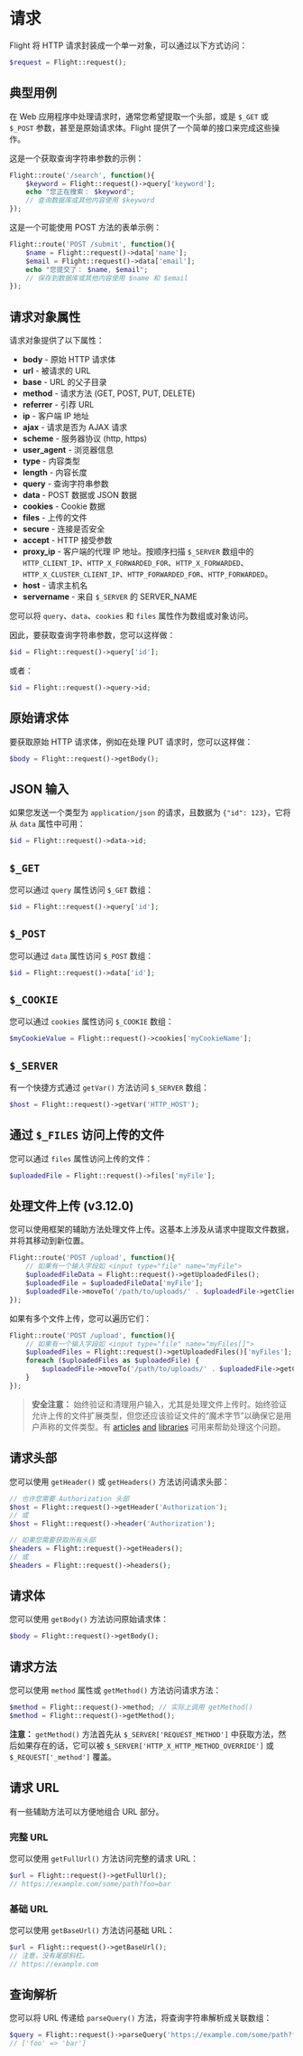 # 请求

Flight 将 HTTP 请求封装成一个单一对象，可以通过以下方式访问：

```php
$request = Flight::request();
```

## 典型用例

在 Web 应用程序中处理请求时，通常您希望提取一个头部，或是 `$_GET` 或 `$_POST` 参数，甚至是原始请求体。Flight 提供了一个简单的接口来完成这些操作。

这是一个获取查询字符串参数的示例：

```php
Flight::route('/search', function(){
	$keyword = Flight::request()->query['keyword'];
	echo "您正在搜索： $keyword";
	// 查询数据库或其他内容使用 $keyword
});
```

这是一个可能使用 POST 方法的表单示例：

```php
Flight::route('POST /submit', function(){
	$name = Flight::request()->data['name'];
	$email = Flight::request()->data['email'];
	echo "您提交了： $name, $email";
	// 保存到数据库或其他内容使用 $name 和 $email
});
```

## 请求对象属性

请求对象提供了以下属性：

- **body** - 原始 HTTP 请求体
- **url** - 被请求的 URL
- **base** - URL 的父子目录
- **method** - 请求方法 (GET, POST, PUT, DELETE)
- **referrer** - 引荐 URL
- **ip** - 客户端 IP 地址
- **ajax** - 请求是否为 AJAX 请求
- **scheme** - 服务器协议 (http, https)
- **user_agent** - 浏览器信息
- **type** - 内容类型
- **length** - 内容长度
- **query** - 查询字符串参数
- **data** - POST 数据或 JSON 数据
- **cookies** - Cookie 数据
- **files** - 上传的文件
- **secure** - 连接是否安全
- **accept** - HTTP 接受参数
- **proxy_ip** - 客户端的代理 IP 地址。按顺序扫描 `$_SERVER` 数组中的 `HTTP_CLIENT_IP`、`HTTP_X_FORWARDED_FOR`、`HTTP_X_FORWARDED`、`HTTP_X_CLUSTER_CLIENT_IP`、`HTTP_FORWARDED_FOR`、`HTTP_FORWARDED`。
- **host** - 请求主机名
- **servername** - 来自 `$_SERVER` 的 SERVER_NAME

您可以将 `query`、`data`、`cookies` 和 `files` 属性作为数组或对象访问。

因此，要获取查询字符串参数，您可以这样做：

```php
$id = Flight::request()->query['id'];
```

或者：

```php
$id = Flight::request()->query->id;
```

## 原始请求体

要获取原始 HTTP 请求体，例如在处理 PUT 请求时，您可以这样做：

```php
$body = Flight::request()->getBody();
```

## JSON 输入

如果您发送一个类型为 `application/json` 的请求，且数据为 `{"id": 123}`，它将从 `data` 属性中可用：

```php
$id = Flight::request()->data->id;
```

## `$_GET`

您可以通过 `query` 属性访问 `$_GET` 数组：

```php
$id = Flight::request()->query['id'];
```

## `$_POST`

您可以通过 `data` 属性访问 `$_POST` 数组：

```php
$id = Flight::request()->data['id'];
```

## `$_COOKIE`

您可以通过 `cookies` 属性访问 `$_COOKIE` 数组：

```php
$myCookieValue = Flight::request()->cookies['myCookieName'];
```

## `$_SERVER`

有一个快捷方式通过 `getVar()` 方法访问 `$_SERVER` 数组：

```php
$host = Flight::request()->getVar('HTTP_HOST');
```

## 通过 `$_FILES` 访问上传的文件

您可以通过 `files` 属性访问上传的文件：

```php
$uploadedFile = Flight::request()->files['myFile'];
```

## 处理文件上传 (v3.12.0)

您可以使用框架的辅助方法处理文件上传。这基本上涉及从请求中提取文件数据，并将其移动到新位置。

```php
Flight::route('POST /upload', function(){
	// 如果有一个输入字段如 <input type="file" name="myFile">
	$uploadedFileData = Flight::request()->getUploadedFiles();
	$uploadedFile = $uploadedFileData['myFile'];
	$uploadedFile->moveTo('/path/to/uploads/' . $uploadedFile->getClientFilename());
});
```

如果有多个文件上传，您可以遍历它们：

```php
Flight::route('POST /upload', function(){
	// 如果有一个输入字段如 <input type="file" name="myFiles[]">
	$uploadedFiles = Flight::request()->getUploadedFiles()['myFiles'];
	foreach ($uploadedFiles as $uploadedFile) {
		$uploadedFile->moveTo('/path/to/uploads/' . $uploadedFile->getClientFilename());
	}
});
```

> **安全注意：** 始终验证和清理用户输入，尤其是处理文件上传时。始终验证允许上传的文件扩展类型，但您还应该验证文件的“魔术字节”以确保它是用户声称的文件类型。有 [articles](https://dev.to/yasuie/php-file-upload-check-uploaded-files-with-magic-bytes-54oe) [and](https://amazingalgorithms.com/snippets/php/detecting-the-mime-type-of-an-uploaded-file-using-magic-bytes/) [libraries](https://github.com/RikudouSage/MimeTypeDetector) 可用来帮助处理这个问题。

## 请求头部

您可以使用 `getHeader()` 或 `getHeaders()` 方法访问请求头部：

```php
// 也许您需要 Authorization 头部
$host = Flight::request()->getHeader('Authorization');
// 或
$host = Flight::request()->header('Authorization');

// 如果您需要获取所有头部
$headers = Flight::request()->getHeaders();
// 或
$headers = Flight::request()->headers();
```

## 请求体

您可以使用 `getBody()` 方法访问原始请求体：

```php
$body = Flight::request()->getBody();
```

## 请求方法

您可以使用 `method` 属性或 `getMethod()` 方法访问请求方法：

```php
$method = Flight::request()->method; // 实际上调用 getMethod()
$method = Flight::request()->getMethod();
```

**注意：** `getMethod()` 方法首先从 `$_SERVER['REQUEST_METHOD']` 中获取方法，然后如果存在的话，它可以被 `$_SERVER['HTTP_X_HTTP_METHOD_OVERRIDE']` 或 `$_REQUEST['_method']` 覆盖。

## 请求 URL

有一些辅助方法可以方便地组合 URL 部分。

### 完整 URL

您可以使用 `getFullUrl()` 方法访问完整的请求 URL：

```php
$url = Flight::request()->getFullUrl();
// https://example.com/some/path?foo=bar
```

### 基础 URL

您可以使用 `getBaseUrl()` 方法访问基础 URL：

```php
$url = Flight::request()->getBaseUrl();
// 注意，没有尾部斜杠。
// https://example.com
```

## 查询解析

您可以将 URL 传递给 `parseQuery()` 方法，将查询字符串解析成关联数组：

```php
$query = Flight::request()->parseQuery('https://example.com/some/path?foo=bar');
// ['foo' => 'bar']
```